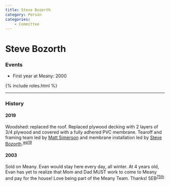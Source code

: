 ```yaml
---
title: Steve Bozorth
category: Person
categories:
    - Committee
---
```

# Steve Bozorth
### Events
- First year at Meany: 2000

{% include roles.html %}

---
### History
#### 2019

Woodshed: replaced the roof. Replaced plywood decking with 2 layers of 3/4 plywood and covered with a fully adhered PVC membrane. Tearoff and framing team led by [Matt Simerson](Matt-Simerson) and membrane installation led by [Steve Bozorth](Steve-Bozorth).<sup>[wp19][]</sup>

#### 2003

Sold on Meany. Evan would stay here every day, all winter. At 4 years old, Evan has yet to realize that Mom and Dad MUST work to come to Meany and pay for the house! Love being part of the Meany Team. Thanks! SEB<sup>[75th][]</sup>


[75th]: Anniversary#75th
[wp19]: Work-Parties#2019